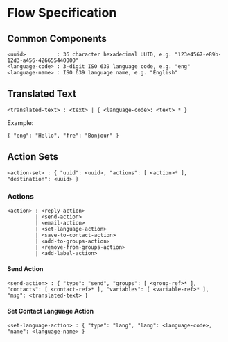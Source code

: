 # Flow Specification

## Common Components

```
<uuid>          : 36 character hexadecimal UUID, e.g. "123e4567-e89b-12d3-a456-426655440000"
<language-code> : 3-digit ISO 639 language code, e.g. "eng"
<language-name> : ISO 639 language name, e.g. "English"
```

## Translated Text

```
<translated-text> : <text> | { <language-code>: <text> * }
```

Example: 

```
{ "eng": "Hello", "fre": "Bonjour" }
```

## Action Sets

```
<action-set> : { "uuid": <uuid>, "actions": [ <action>* ], "destination": <uuid> }
```

### Actions

```
<action> : <reply-action> 
         | <send-action> 
         | <email-action> 
         | <set-language-action> 
         | <save-to-contact-action> 
         | <add-to-groups-action> 
         | <remove-from-groups-action> 
         | <add-label-action>
```

#### Send Action

```
<send-action> : { "type": "send", "groups": [ <group-ref>* ], "contacts": [ <contact-ref>* ], "variables": [ <variable-ref>* ], "msg": <translated-text> }
```

#### Set Contact Language Action

```
<set-language-action> : { "type": "lang", "lang": <language-code>, "name": <language-name> }
```


